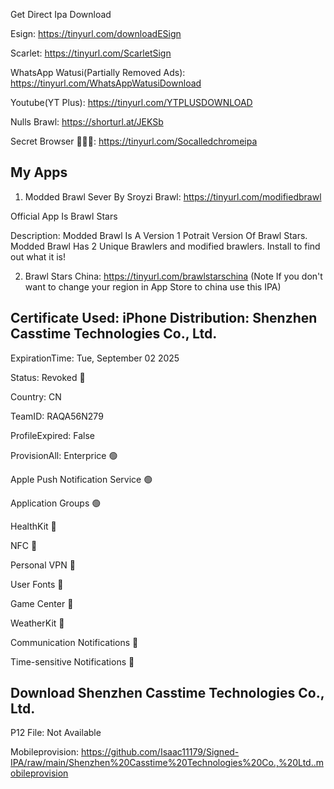 Get Direct Ipa Download


Esign: https://tinyurl.com/downloadESign


Scarlet: https://tinyurl.com/ScarletSign


WhatsApp Watusi(Partially Removed Ads):  https://tinyurl.com/WhatsAppWatusiDownload


Youtube(YT Plus): https://tinyurl.com/YTPLUSDOWNLOAD


Nulls Brawl: https://shorturl.at/JEKSb


Secret Browser 🤫🧏‍♂️: https://tinyurl.com/Socalledchromeipa


My Apps
--------------------


1. Modded Brawl Sever By Sroyzi Brawl: https://tinyurl.com/modifiedbrawl

Official App Is Brawl Stars



Description: Modded Brawl Is A Version 1 Potrait Version Of Brawl Stars. Modded Brawl Has 2 Unique Brawlers and modified brawlers. Install to find out what it is!


2. Brawl Stars China: https://tinyurl.com/brawlstarschina
(Note If you don't want to change your region in App Store to china use this IPA)

Certificate Used: iPhone Distribution: Shenzhen Casstime Technologies Co., Ltd.
--------------------

ExpirationTime: Tue, September 02 2025


Status: Revoked 🔴


Country: CN

TeamID: RAQA56N279


ProfileExpired: False


ProvisionAll: Enterprice 🟢


Apple Push Notification Service 🟢


Application Groups 🟢


HealthKit 🔴 


NFC 🔴


Personal VPN 🔴


User Fonts 🔴


Game Center 🔴


WeatherKit 🔴


Communication Notifications 🔴


Time-sensitive Notifications 🔴

Download Shenzhen Casstime Technologies Co., Ltd.
--------------------

P12 File: Not Available


Mobileprovision: https://github.com/Isaac11179/Signed-IPA/raw/main/Shenzhen%20Casstime%20Technologies%20Co.,%20Ltd..mobileprovision
